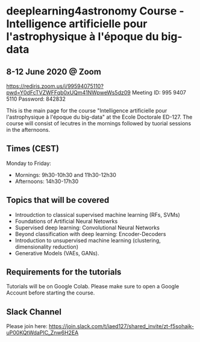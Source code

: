 # deeplearning4astronomy Course -  Intelligence artificielle pour l'astrophysique à l'époque du big-data 

## 8-12 June 2020 @ Zoom
  https://rediris.zoom.us/j/99594075110?pwd=Y0dFcTVZWFFqb0xUQm41NWpweWs5dz09
  Meeting ID: 995 9407 5110
  Password: 842832

This is the main page for the course "Intelligence artificielle pour l'astrophysique à l'époque du big-data" at the Ecole Doctorale ED-127. The course will consist of lecutres in the mornings followed by tuorial sessions in the afternoons.

## Times (CEST)
Monday to Friday:
  - Mornings: 9h30-10h30 and 11h30-12h30
  - Afternoons: 14h30-17h30

## Topics that will be covered
- Introudction to classical supervised machine learning (RFs, SVMs)
- Foundations of Artificial Neural Netowrks
- Supervised deep learning: Convolutional Neural Networks
- Beyond classification with deep learning: Encoder-Decoders
- Introduction to unsupervised machine learning (clustering, dimensionality reduction)
- Generative Models (VAEs, GANs).

## Requirements for the tutorials
   Tutorials will be on Google Colab. Please make sure to open a Google Account before starting the course.
   
## Slack Channel
Please join here: https://join.slack.com/t/iaed127/shared_invite/zt-f5sohajk-uP00KQtWdaPIC_Znw6H2EA
   

